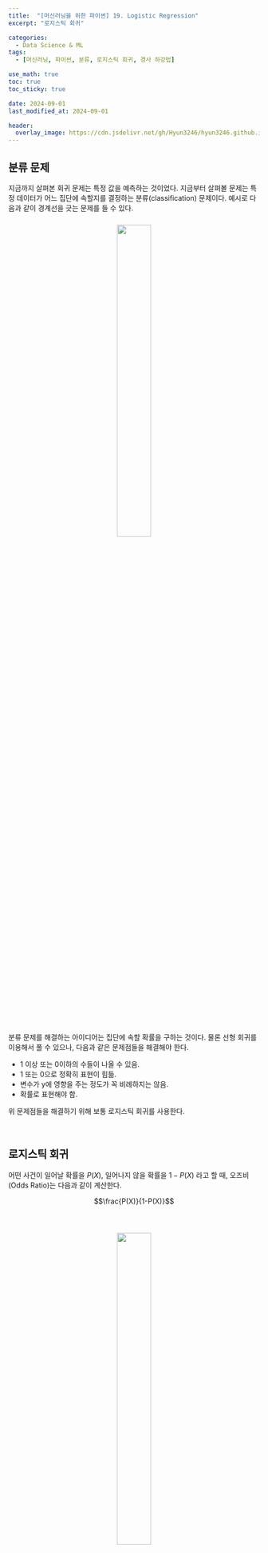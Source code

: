 ```yaml
---
title:  "[머신러닝을 위한 파이썬] 19. Logistic Regression"
excerpt: "로지스틱 회귀"

categories:
  - Data Science & ML
tags:
  - [머신러닝, 파이썬, 분류, 로지스틱 회귀, 경사 하강법]

use_math: true
toc: true
toc_sticky: true

date: 2024-09-01
last_modified_at: 2024-09-01

header:
  overlay_image: https://cdn.jsdelivr.net/gh/Hyun3246/hyun3246.github.io@master/image/overlay image/Python for machine learning.png
---
```

## 분류 문제
지금까지 살펴본 회귀 문제는 특정 값을 예측하는 것이었다. 지금부터 살펴볼 문제는 특정 데이터가 어느 집단에 속할지를 결정하는 분류(classification) 문제이다. 예시로 다음과 같이 경계선을 긋는 문제를 들 수 있다.
<br/>
<figure style="display:block; text-align:center;">
  <img src="https://cdn.jsdelivr.net/gh/Hyun3246/hyun3246.github.io@master/image/머신러닝을 위한 파이썬/분류 문제 경계선 예시.png"
       style="width: 40%; height: auto; margin:10px">
</figure>
<br/>

분류 문제를 해결하는 아이디어는 집단에 속할 확률을 구하는 것이다. 물론 선형 회귀를 이용해서 풀 수 있으나, 다음과 같은 문제점들을 해결해야 한다.

- 1 이상 또는 0이하의 수들이 나올 수 있음.
- 1 또는 0으로 정확히 표현이 힘듦.
- 변수가 y에 영향을 주는 정도가 꼭 비례하지는 않음.
- 확률로 표현해야 함.

위 문제점들을 해결하기 위해 보통 로지스틱 회귀를 사용한다.

<br/>

## 로지스틱 회귀
어떤 사건이 일어날 확률을 $P(X)$, 일어나지 않을 확률을 $1 - P(X)$ 라고 할 때, 오즈비(Odds Ratio)는 다음과 같이 계산한다.

$$\frac{P(X)}{1-P(X)}$$

<br/>
<figure style="display:block; text-align:center;">
  <img src="https://cdn.jsdelivr.net/gh/Hyun3246/hyun3246.github.io@master/image/머신러닝을 위한 파이썬/로그비 그래프.png"
       style="width: 40%; height: auto; margin:10px">
</figure>
<br/>

위 같은 오즈비는 범위가 0과 무한대($\infty$) 사이에 한정되고, 대칭성이 없다는 단점이 있다. 이는 <span style="color:#F5F5F7">오즈비에 로그를 붙여 해결(로짓함수, Logit Function)</span>할 수 있다.
<br/>
<figure style="display:block; text-align:center;">
  <img src="https://cdn.jsdelivr.net/gh/Hyun3246/hyun3246.github.io@master/image/머신러닝을 위한 파이썬/오즈비에 로그 취한 계산 과정.png"
       style="width: 40%; height: auto; margin:10px">
</figure>
<br/>
<br/>
<figure style="display:block; text-align:center;">
  <img src="https://cdn.jsdelivr.net/gh/Hyun3246/hyun3246.github.io@master/image/머신러닝을 위한 파이썬/오즈비에 로그 취한 그래프.png"
       style="width: 30%; height: auto; margin:10px">
</figure>
<br/>

우리가 원하는 것은 확률을 구하는 것이기 때문에 역함수를 취해준다.
<br/>
<figure style="display:block; text-align:center;">
  <img src="https://cdn.jsdelivr.net/gh/Hyun3246/hyun3246.github.io@master/image/머신러닝을 위한 파이썬/로짓함수 역함수 계산 1.png"
       style="width: 30%; height: auto; margin:10px">
</figure>
<br/>

이제 y에 관해 정리한다.
<br/>
<figure style="display:block; text-align:center;">
  <img src="https://cdn.jsdelivr.net/gh/Hyun3246/hyun3246.github.io@master/image/머신러닝을 위한 파이썬/로짓함수 역함수 계산 2.png"
       style="width: 30%; height: auto; margin:10px">
</figure>
<br/>

이렇게 구해진 함수가 <span style="color:#F5F5F7">시그모이드 함수(Sigmoid Function)</span>이다.
<br/>
<figure style="display:block; text-align:center;">
  <img src="https://cdn.jsdelivr.net/gh/Hyun3246/hyun3246.github.io@master/image/머신러닝을 위한 파이썬/시그모이드 함수 그래프.png"
       style="width: 30%; height: auto; margin:10px">
</figure>
<br/>

보통 시그모이드 함수의 값이 0.5보다 크면 집단에 속하는 것으로(1), 그렇지 않으면 속하지 않는 것(0)으로 분류한다.

<br/>

## 로지스틱 회귀 학습
로지스틱 회귀에서는 비용은 다음과 같이 정의된다($h_{\theta}(x)$ 는 시그모이드 함수).
<br/>
<figure style="display:block; text-align:center;">
  <img src="https://cdn.jsdelivr.net/gh/Hyun3246/hyun3246.github.io@master/image/머신러닝을 위한 파이썬/로지스틱 회귀 비용 정의.png"
       style="width: 40%; height: auto; margin:10px">
</figure>
<br/>

이렇게 정한 것에는 나름의 이유가 있다. 비용은 당연히 작을수록 좋은 것이기 때문에, 위 그림에 있는 그래프의 모양을 고려한다면 그 이유를 납득할 수 있다.

경사하강법을 적용하기 위해서는 미분을 해야 한다. 일단 비용 함수는 다음과 같다.
<br/>
<figure style="display:block; text-align:center;">
  <img src="https://cdn.jsdelivr.net/gh/Hyun3246/hyun3246.github.io@master/image/머신러닝을 위한 파이썬/로지스틱 회귀 비용 함수 정의.png"
       style="width: 40%; height: auto; margin:10px">
</figure>
<br/>

이제 식을 조금 정리해보자.
<br/>
<figure style="display:block; text-align:center;">
  <img src="https://cdn.jsdelivr.net/gh/Hyun3246/hyun3246.github.io@master/image/머신러닝을 위한 파이썬/로지스틱 회귀 비용 함수 정의 정리.png"
       style="width: 40%; height: auto; margin:10px">
</figure>
<br/>

이를 $\theta$ 에 대해 미분한다. 먼저 첫째 항부터 미분한다.
<br/>
<figure style="display:block; text-align:center;">
  <img src="https://cdn.jsdelivr.net/gh/Hyun3246/hyun3246.github.io@master/image/머신러닝을 위한 파이썬/로지스틱 회귀 비용 함수 미분 1.png"
       style="width: 25%; height: auto; margin:10px">
</figure>
<br/>

다음은 둘째 항의 미분 과정이다.

<br/>
<figure style="display:block; text-align:center;">
  <img src="https://cdn.jsdelivr.net/gh/Hyun3246/hyun3246.github.io@master/image/머신러닝을 위한 파이썬/로지스틱 회귀 비용 함수 미분 2.png"
       style="width: 40%; height: auto; margin:10px">
</figure>
<br/>

이제 위 두 개를 합해서 최종 미분 식을 구한다.

<br/>
<figure style="display:block; text-align:center;">
  <img src="https://cdn.jsdelivr.net/gh/Hyun3246/hyun3246.github.io@master/image/머신러닝을 위한 파이썬/로지스틱 회귀 비용 함수 미분 3.png"
       style="width: 40%; height: auto; margin:10px">
</figure>
<br/>

미분이 끝났으면 가중치 업데이트를 해야 한다.
<br/>
<figure style="display:block; text-align:center;">
  <img src="https://cdn.jsdelivr.net/gh/Hyun3246/hyun3246.github.io@master/image/머신러닝을 위한 파이썬/로지스틱 회귀 가중치 업데이트.png"
       style="width: 40%; height: auto; margin:10px">
</figure>


<br/>
<br/>

*별도의 출처 표시가 있는 이미지를 제외한 모든 이미지는 강의자료에서 발췌하였음을 밝힙니다.*
